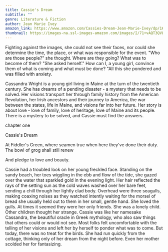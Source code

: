 ```yaml
---
title: Cassie's Dream
subtitle: ""
genre: Literature & Fiction
author: Jean Marie Ivey
amazon_link: https://www.amazon.com/Cassies-Dream-Jean-Marie-Ivey/dp/1648956920/ref=tmm_pap_swatch_0?_encoding=UTF8&qid=1643097387&sr=8-1
thumbnail: https://images-na.ssl-images-amazon.com/images/I/71+vAQT3QVL.jpg
---
```

Fighting against the images, she could not see their faces, nor could she determine the time, the place, or what was responsible for the event. "Who are those people?" she thought. Where are they going? What was to become of them? "She asked herself." How can I, a young girl, convince them of what is coming and what must be done? "All this she pondered and was filled with anxiety.

Cassandra Wright is a young girl living in Maine at the turn of the twentieth century. She has dreams of a pending disaster - a mystery that needs to be solved. Her visions transport her through family history from the American Revolution, her Irish ancestors and their journey to America, the war between the states, life in Maine, and visions far into her future. Her story is about love - love of family, love of heritage, love of Maine and its people. There is a mystery to be solved, and Cassie must find the answers.

chapter one

Cassie's Dream

At Fiddler's Green, where seamen true when here they've done their duty. The bowl of grog shall still renew

And pledge to love and beauty.

Cassie had a troubled look on her young freckled face. Standing on the sandy beach, her toes wiggling in the ebb and flow of the tide, she gazed over the water that sparkled gold in the evening light. Her hair reflected the rays of the setting sun as the cold waves washed over her bare feet, sending a chill through her lightly clad body. Overhead were three seagulls, making coaxing noises as they watched intently waiting for the morsel of bread she usually held out to them in her small, gentle hand. She loved the gulls. At times it seemed they were her only friends. She was a lonely child. Other children thought her strange. Cassie was like her namesake Cassandra, the beautiful oracle in Greek mythology, who also saw things that others could or would not see. Most folks felt uncomfortable with the telling of her visions and left her by herself to ponder what was to come. But today, there was no treat for the birds. She had run quickly from the cottage, thinking only of her dream from the night before. Even her mother scolded her for fantasizing.